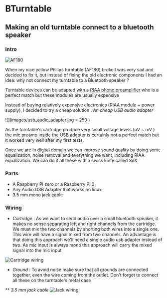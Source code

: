 # BTurntable

## Making an old turntable connect to a bluetooth speaker

### Intro
 ![AF180](images/af180.png)

When my nice yellow Philips turntable (AF180) broke I was very sad and decided to fix it, but instead of fixing the old electronic components I had an idea: why not connect my turntable to a Bluetooth speaker ? 

Turntable devices can be adapted with a [RIAA phono preamplifier](http://sound.whsites.net/project06.htm)  who is a perfect match but these modules are usually expensive

Instead of buying relatively expensive electronics (RIAA module + power supply), I decided to try a cheap solution : *An cheap USB audio adapter*

![](images/usb_audio_adapter.jpg = 250 )

As the turntable's cartridge produce very small voltage levels (uV ~ mV ) the mic preamp inside the USB adapter is certainly not a perfect match but  it worked very well after my first tests.

Once we are in digital domain we can improve sound quality by doing some equalization,  noise removal and everything we want, including RIAA equalization. We can do it all these with a swiss knife called SoX

### Parts

* A Raspberry PI zero or a Raspberry PI 3
* Any Audio USB Adapter that works on linux
* 3.5 mm mono jack cable 

### Wiring

 * *Cartridge* : As we want to send audio over a small bluetooth speaker, it makes no sense separating left and right channels from the cartridge. We must mix the two channels by shorting both wires into a single one. This wire will have a signal mixed from two channels. An advantage is that doing this approach we'll need a single audio usb adapter instead of two. As mic input is always mono this approach will carry the mixed signal into the mic input

 ![Cartridge wiring](images/cartridge_wiring.png)

 * *Ground* : To avoid noise make sure that all grounds are connected together, even the wire coming from the outlet. Don't forget to connect all these on the turntable's metal case

** *3.5 mm jack cable*
 ![Jack wiring](images/jack_wiring.png)
